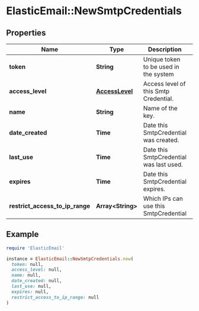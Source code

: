 # ElasticEmail::NewSmtpCredentials

## Properties

| Name | Type | Description | Notes |
| ---- | ---- | ----------- | ----- |
| **token** | **String** | Unique token to be used in the system | [optional] |
| **access_level** | [**AccessLevel**](AccessLevel.md) | Access level of this Smtp Credential. | [optional] |
| **name** | **String** | Name of the key. | [optional] |
| **date_created** | **Time** | Date this SmtpCredential was created. | [optional] |
| **last_use** | **Time** | Date this SmtpCredential was last used. | [optional] |
| **expires** | **Time** | Date this SmtpCredential expires. | [optional] |
| **restrict_access_to_ip_range** | **Array&lt;String&gt;** | Which IPs can use this SmtpCredential | [optional] |

## Example

```ruby
require 'ElasticEmail'

instance = ElasticEmail::NewSmtpCredentials.new(
  token: null,
  access_level: null,
  name: null,
  date_created: null,
  last_use: null,
  expires: null,
  restrict_access_to_ip_range: null
)
```

